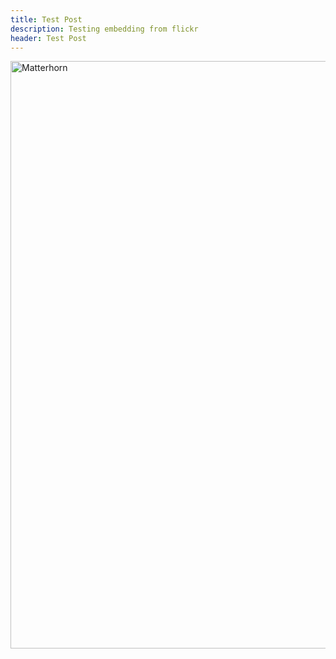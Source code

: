 ```yaml
---
title: Test Post
description: Testing embedding from flickr
header: Test Post
---
```

<a data-flickr-embed="true"
		href="https://www.flickr.com/photos/ss9679/28385500243/in/dateposted-public/"
		title="Matterhorn">
	<img src="https://c1.staticflickr.com/9/8541/28385500243_60285890b4_k.jpg"
			width="940" height="940" alt="Matterhorn">
</a>
<script async
	src="//embedr.flickr.com/assets/client-code.js" charset="utf-8"></script>
